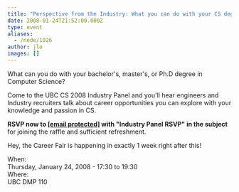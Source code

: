 ```yaml
---
title: "Perspective from the Industry: What you can do with your CS degree"
date: 2008-01-24T21:52:00.000Z
type: event
aliases:
  - /node/1026
author: jlo
images: []
---
```


<div class="field field-name-body field-type-text-with-summary field-label-hidden"><div class="field-items"><div class="field-item even"><p>What can you do with your bachelor&apos;s, master&apos;s, or Ph.D degree in Computer Science?</p>
<p>Come to the UBC CS 2008 Industry Panel and you&apos;ll hear engineers and Industry recruiters talk about career opportunities you can explore with your knowledge and passion in CS.</p>
<p><b>RSVP now to <a href="/cdn-cgi/l/email-protection#fd99949c909293999ebd9e8ed3889f9ed39e9cc28e889f97989e89c0b49399888e898f84ddad9c939891ddafaeabad"><span class="__cf_email__" data-cfemail="b0d4d9d1dddfded4d3f0d3c39ec5d2d39ed3d1">[email&#xA0;protected]</span></a> with &quot;Industry Panel RSVP&quot; in the subject</b> for joining the raffle and sufficient refreshment.</p>
<p>Hey, the Career Fair is happening in exactly 1 week right after this!</p>
</div></div></div><div class="field field-name-field-dates field-type-datetime field-label-above"><div class="field-label">When:&#xA0;</div><div class="field-items"><div class="field-item even"><span class="date-display-single">Thursday, January 24, 2008 - <span class="date-display-range"><span class="date-display-start">17:30</span> to <span class="date-display-end">19:30</span></span></span></div></div></div><div class="field field-name-field-location field-type-text field-label-above"><div class="field-label">Where:&#xA0;</div><div class="field-items"><div class="field-item even">UBC DMP 110</div></div></div>    <footer>
          </footer>

